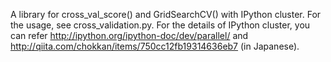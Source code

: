 A library for cross_val_score() and GridSearchCV() with IPython cluster.
For the usage, see cross_validation.py.
For the details of IPython cluster, you can refer http://ipython.org/ipython-doc/dev/parallel/ and http://qiita.com/chokkan/items/750cc12fb19314636eb7 (in Japanese).

